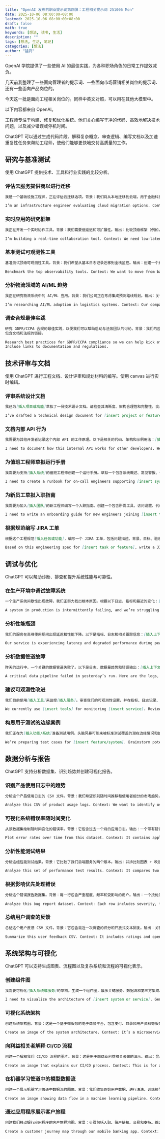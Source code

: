 ```yaml
---
title: "OpenAI 发布的职业提示词第四弹：工程相关提示词 251006 Mon"
date: 2025-10-06 08:00:00+08:00
lastmod: 2025-10-06 08:00:00+08:00
draft: false
math: true
keywords: [想法, 读书, 生活]
description: ""
tags: [想法, 生活, 笔记]
categories: [想法]
author: "猛犸"
---
```


OpenAI 学院提供了一些使用 AI 的最佳实践，为各种职场角色的日常工作提效减负。

几天前我整理了一些面向管理者的提示词、一些面向市场营销相关岗位的提示词、还有一些面向产品岗位的。

今天这一批是面向工程相关岗位的。同样中英文对照，可以用在其他大模型中。

以下内容都来自 OpenAI。

工程师专注于构建、修复和优化系统。他们关心编写干净的代码、高效地解决技术问题，以及减少错误或停机时间。

ChatGPT 可以通过生成代码片段、解释复杂概念、审查逻辑、编写文档以及加速重复性任务来帮助工程师，使他们能够更快地交付高质量的工作。

## 研究与基准测试

使用 ChatGPT 提供技术、工具和行业实践的比较分析。

### 评估云服务提供商以进行迁移

```markdown
我是一个基础设施工程师，正在评估云迁移选项。背景：我们将从本地迁移到云端，用于金融科技后端。输出：比较 AWS、GCP 和 Azure 的可扩展性、定价、合规性和开发者工具。包含引用。
```

```markdown
I’m an infrastructure engineer evaluating cloud migration options. Context: We’re moving from on-prem to the cloud for a fintech backend. Output: Compare AWS, GCP, and Azure for scalability, pricing, compliance, and developer tooling. Include citations.
```

### 实时应用的研究框架

```markdown
我正在开发一个实时协作工具。背景：我们需要低延迟和可扩展性。输出：比较顶级框架（例如，SignalR、Socket.io、WebRTC），包括用例、优缺点以及其他 SaaS 公司当前的使用情况。包含参考资料。
```

```markdown
I’m building a real-time collaboration tool. Context: We need low-latency and scalability. Output: Compare top frameworks (e.g., SignalR, Socket.io, WebRTC) with use cases, pros/cons, and current usage by other SaaS companies. Include sources.
```

### 基准测试可观测性工具

```markdown
基准测试顶级可观测性工具。背景：我们希望从基本日志记录迁移到全栈监控。输出：创建一个比较 Datadog、New Relic、Prometheus 和 OpenTelemetry 的功能、定价和集成的表格。包含参考资料。
```

```markdown
Benchmark the top observability tools. Context: We want to move from basic logging to full-stack monitoring. Output: Create a comparison table of features, pricing, integrations for Datadog, New Relic, Prometheus, and OpenTelemetry. Include sources.
```

### 分析物流领域的 AI/ML 趋势

```markdown
我正在研究物流系统中的 AI/ML 应用。背景：我们公司正在考虑集成预测路线规划。输出：关于当前趋势、供应商和实施模式的五段式总结。包含引用和链接。
```

```markdown
I’m researching AI/ML adoption in logistics systems. Context: Our company is considering integrating predictive routing. Output: A 5-paragraph summary on current trends, vendors, and implementation patterns. Include citations and links.
```

### 调查合规最佳实践

```markdown
研究 GDPR/CCPA 合规的最佳实践，以便我们可以帮助启动与法务团队的讨论。背景：我们的应用在欧盟和美国存储敏感用户数据。输出：按法规排序的合规清单，包含引用。
包含文档和法规的链接。

```

```markdown
Research best practices for GDPR/CCPA compliance so we can help kick off discussions with our legal team. Context: Our app stores sensitive user data in the EU and US. Output: A compliance checklist with citations, sorted by regulation.
Include links to documentation and regulations.
```

## 技术评审与文档

使用 ChatGPT 进行工程文档、设计评审和规划材料的编写。使用 canvas 进行实时编辑。

### 评审系统设计文档

```markdown
我已为[插入项目或功能]草拟了一份技术设计文档。请检查其清晰度、架构合理性和完整性。突出任何遗漏的考虑因素或审阅者可能提出的问题。
```

```markdown
I’ve drafted a technical design document for [insert project or feature]. Review it for clarity, architectural soundness, and completeness. Highlight any missing considerations or questions reviewers may raise.
```

### 文档内部 API 行为

```markdown
我需要为其他开发者记录这个内部 API 的工作原理。以下是相关的代码、架构和示例用法：[插入材料]。创建清晰的文档，包括端点、输入/输出格式和预期行为。
```

```markdown
I need to document how this internal API works for other developers. Here’s the relevant code, schema, and usage examples: [insert materials]. Create clear documentation including endpoints, input/output formats, and expected behavior.
```

### 为值班工程师草拟运行手册

```markdown
我需要为支持[插入系统]的值班工程师创建一个运行手册。草拟一个包含系统概述、常见警报、诊断步骤和升级流程的章节。
```

```markdown
I need to create a runbook for on-call engineers supporting [insert system]. Draft one that includes sections for system overview, common alerts, diagnostic steps, and escalation procedures.
```

### 为新员工草拟入职指南

```markdown
我需要为加入[插入团队]的新工程师编写一个入职指南。创建一个包含所需工具、访问设置、代码库概述和首次任务的草稿，使其适合自助式入职。
```

```markdown
I need to write an onboarding guide for new engineers joining [insert team]. Create a draft with sections for required tools, access setup, codebase overview, and first tasks. Make it suitable for self-service onboarding.
```

### 根据规范编写 JIRA 工单

```markdown
根据这个工程规范[插入任务或功能]，编写一个 JIRA 工单，包括问题描述、背景、目标、验收标准和实施技术说明。
```

```markdown
Based on this engineering spec for [insert task or feature], write a JIRA ticket that includes the problem statement, context, goals, acceptance criteria, and technical notes for implementation.
```

## 调试与优化

ChatGPT 可以帮助诊断、排查和提升系统性能与可靠性。

### 在生产环境中调试故障系统

```markdown
一个生产系统间歇性出现故障，我们正努力找出根本原因。根据以下日志、指标和最近的变化：[插入上下文]，帮助识别最可能的原因并建议缓解的下一步措施。
```

```markdown
A system in production is intermittently failing, and we’re struggling to isolate the root cause. Based on the following logs, metrics, and recent changes: [insert context], help identify the most likely causes and suggest next steps for mitigation.
```

### 分析性能瓶颈

```markdown
我们的服务在高峰使用期间出现延迟和性能下降。以下是指标、日志和相关跟踪信息：[插入上下文]。帮助识别瓶颈并推荐具体的优化措施。
```

```markdown
Our service is experiencing latency and degraded performance during peak usage. Here are metrics, logs, and relevant traces: [insert context]. Help identify the bottlenecks and recommend specific optimizations.
```

### 分析数据管道故障

```markdown
昨天的运行中，一个关键的数据管道失败了。以下是日志、数据量趋势和错误输出：[插入上下文]。分析可能出错的原因，并提供防止再次发生的建议。
```

```markdown
A critical data pipeline failed in yesterday’s run. Here are the logs, data volume trends, and error outputs: [insert context]. Analyze what likely went wrong and provide recommendations to prevent recurrence.
```

### 建议可观测性改进

```markdown
我们目前使用[插入工具]来监控[插入服务]。审查我们的可观测性设置，并在指标、日志记录、警报和仪表板方面提出改进建议，以提高问题检测和调试能力。
```

```markdown
We currently use [insert tools] for monitoring [insert service]. Review our observability setup and suggest improvements across metrics, logging, alerting, and dashboards to improve issue detection and debugging.
```

### 构思用于测试的边缘案例

```markdown
我们正在为[插入功能/系统]准备测试用例。头脑风暴可能未被标准测试覆盖的潜在边缘情况和故障场景，包括非正常用户输入、系统状态变化和并发问题。
```

```markdown
We’re preparing test cases for [insert feature/system]. Brainstorm potential edge cases and failure scenarios that may not be covered by standard testing, including unusual user inputs, system state changes, and concurrency issues.
```

## 数据分析与报告

ChatGPT 支持分析数据集、识别趋势并创建可视化报告。

### 识别产品使用日志中的趋势

```markdown
分析这个产品使用日志的 CSV 文件。背景：我们希望识别随时间推移和使用者细分的市场趋势。输出：汇总统计数据+突出关键趋势的折线图或柱状图。
```

```markdown
Analyze this CSV of product usage logs. Context: We want to identify usage trends over time and across user segments. Output: Summary stats + line or bar charts highlighting key trends.
```

### 可视化系统错误率随时间变化

```markdown
从该数据集绘制随时间变化的错误率。背景：它包含过去一个月的应用日志。输出：一个带有错误峰值标注的时间序列图表和简短的解释。
```

```markdown
Plot error rates over time from this dataset. Context: It contains application logs from the last month. Output: A time-series chart with callouts for error spikes and a short interpretation.
```

### 分析性能测试结果

```markdown
分析这组性能测试结果。背景：它比较了我们后端服务的两个版本。输出：并排比较图表 + 改进或退化的文本总结。
```

```markdown
Analyze this set of performance test results. Context: It compares two versions of our backend service. Output: Side-by-side comparison charts + text summary of improvements or regressions.
```

### 根据影响优先处理错误

```markdown
分析这个错误报告数据集。背景：每一行包含严重程度、频率和受影响的用户。输出：一个按优先级排列的顶级错误列表，以及显示频率与严重程度对比的图表。
```

```markdown
Analyze this bug report dataset. Context: Each row includes severity, frequency, and affected users. Output: A prioritized list of top bugs with charts showing frequency vs. severity.
```

### 总结用户调查的反馈

```markdown
总结这个用户反馈 CSV 文件。背景：它包含最近一次调查的评分和开放式文本回复。输出：关键主题、情感分数，以及显示评分分布的图表。
```

```markdown
Summarize this user feedback CSV. Context: It includes ratings and open text responses from a recent survey. Output: Key themes, sentiment scores, and charts showing distribution of ratings.
```

## 系统架构与可视化

ChatGPT 可以支持生成图表、流程图以及复杂系统和流程的可视化表示。

### 创建组件图

```markdown
我需要可视化[插入系统或服务]的架构。生成一个组件图，展示关键服务、数据流和第三方集成。使用清晰的标签并逻辑分组组件。
```

```markdown
I need to visualize the architecture of [insert system or service]. Generate a component diagram showing key services, data flows, and third-party integrations. Use clear labels and group components logically.
```

### 可视化系统架构

```markdown
创建系统架构图。背景：这是一个基于微服务的电子商务平台，包含支付、目录和用户资料等服务。输出：带有标签服务和数据流箭头的图表。
```

```markdown
Create an image of the system architecture. Context: It’s a microservices-based e-commerce platform with services for payments, catalog, and user profiles. Output: Diagram with labeled services and data flow arrows.
```

### 向利益相关者解释 CI/CD 流程

```markdown
创建一个解释我们 CI/CD 流程的图片。背景：这是用于向商业利益相关者做的演示。输出：显示开发→构建→测试→部署步骤的图表，配有基本图标和简短描述。
```

```markdown
Create an image that explains our CI/CD process. Context: This is for a presentation to business stakeholders. Output: Diagram showing dev → build → test → deploy steps with basic icons and short descriptions.
```

### 在机器学习管道中的模型数据流

```markdown
创建一个展示机器学习管道中数据流的图像。背景：我们收集原始用户数据，进行清洗，训练模型，并提供预测。输出：从原始数据到推理的带标签流程图。
```

```markdown
Create an image showing data flow in a machine learning pipeline. Context: We collect raw user data, clean it, train models, and serve predictions. Output: A labeled flowchart from raw data to inference.
```

### 通过应用程序展示客户旅程

```markdown
创建我们移动银行应用程序的客户旅程地图。背景：步骤包括入职、账户链接、交易和支持。输出：带有步骤、屏幕和决策点的可视化流程图。
```

```markdown
Create a customer journey map through our mobile banking app. Context: Steps include onboarding, account linking, transactions, and support. Output: A visual flowchart with steps, screens, and decision points.
```
